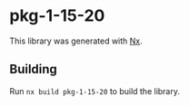 # pkg-1-15-20

This library was generated with [Nx](https://nx.dev).

## Building

Run `nx build pkg-1-15-20` to build the library.
